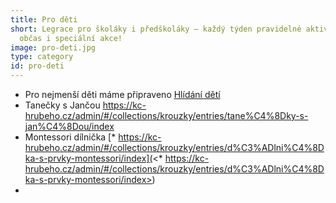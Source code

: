 ```yaml
---
title: Pro děti
short: Legrace pro školáky i předškoláky – každý týden pravidelné aktivity,
  občas i speciální akce!
image: pro-deti.jpg
type: category
id: pro-deti
---
```

* Pro nejmenší děti máme připraveno [Hlídání dětí](krouzky/hlidani-deti)
* Tanečky s Jančou [](https://kc-hrubeho.cz/admin/#/collections/krouzky/entries/tane%C4%8Dky-s-jan%C4%8Dou/index)<https://kc-hrubeho.cz/admin/#/collections/krouzky/entries/tane%C4%8Dky-s-jan%C4%8Dou/index>
* Montessori dílnička [\* https://kc-hrubeho.cz/admin/#/collections/krouzky/entries/d%C3%ADlni%C4%8Dka-s-prvky-montessori/index](<* https://kc-hrubeho.cz/admin/#/collections/krouzky/entries/d%C3%ADlni%C4%8Dka-s-prvky-montessori/index>)
*